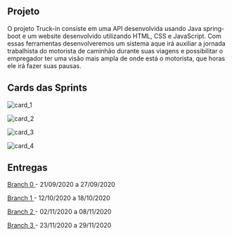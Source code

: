 
## Projeto

O projeto Truck-in consiste em uma API desenvolvida usando Java spring-boot e um website desenvolvido utilizando HTML, CSS e JavaScript. Com essas ferramentas desenvolveremos um sistema aque irá auxiliar a jornada trabalhista do motorista de caminhão durante suas viagens e possibilitar o empregador ter uma visão mais ampla de onde está o motorista, que horas ele irá fazer suas pausas.

## Cards das Sprints

![card_1](https://github.com/DanVargaa/Truck-in/blob/master/readme-assets/card%201.jpeg)

![card_2](https://github.com/DanVargaa/Truck-in/blob/master/readme-assets/card%202.jpeg)

![card_3](https://github.com/DanVargaa/Truck-in/blob/master/readme-assets/card%203.jpeg)

![card_4](https://github.com/DanVargaa/Truck-in/blob/master/readme-assets/card%204.jpeg)

## Entregas

<a href='https://github.com/DanVargaa/Truck-in/tree/sprint_0'> Branch 0 </a>-
21/09/2020 a 27/09/2020

<a href='https://github.com/DanVargaa/Truck-in/tree/sprint_1'> Branch 1 </a>-
12/10/2020 a 18/10/2020	


<a href='https://github.com/DanVargaa/Truck-in/tree/sprint_2'> Branch 2 </a>- 
02/11/2020 a 08/11/2020	


<a href='https://github.com/DanVargaa/Truck-in/tree/sprint_3'> Branch 3 </a>-
23/11/2020 a 29/11/2020


